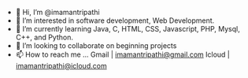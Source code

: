 - 👋 Hi, I’m @imamantripathi
- 👀 I’m interested in software development, Web Development.
- 🌱 I’m currently learning Java, C, HTML, CSS, Javascript, PHP, Mysql, C++, and Python.
- 💞️ I’m looking to collaborate on beginning projects
- 📫 How to reach me ...
Gmail | imamantripathi@gmail.com
Icloud | imamantripathi@icloud.com

<!---
imamantripathi/imamantripathi is a ✨ special ✨ repository because its `README.md` (this file) appears on your GitHub profile.
You can click the Preview link to take a look at your changes.
--->
